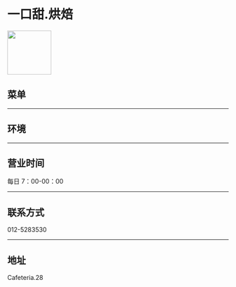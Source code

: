 # 一口甜.烘焙

<img src="https://img.xmummap.com/ly3_yikou.webp" width="100" height="100" >

## 菜单

---

## 环境

---

## 营业时间

每日 7：00-00：00

---

## 联系方式

012-5283530

---

## 地址

Cafeteria.28
